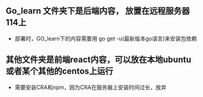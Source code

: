 ## Go_learn 文件夹下是后端内容， 放置在远程服务器114上
* 部署时，GO_learn下的内容需要用 go get -u(最新版本go语言)来安装包依赖

## 其他文件夹是前端react内容，可以放在本地ubuntu或者某个其他的centos上运行
*  需要安装CRA和npm，因为CRA在服务器上安装时间过长，放弃
